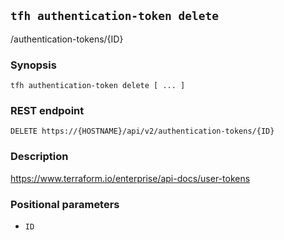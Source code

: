 ## `tfh authentication-token delete`

/authentication-tokens/{ID}

### Synopsis

    tfh authentication-token delete [ ... ]

### REST endpoint

    DELETE https://{HOSTNAME}/api/v2/authentication-tokens/{ID}

### Description

https://www.terraform.io/enterprise/api-docs/user-tokens

### Positional parameters

* `ID`

